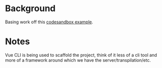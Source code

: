 # Background

Basing work off this [codesandbox example](https://codesandbox.io/s/tiptap-test-zdxmm).

# Notes
Vue CLI is being used to scaffold the project, think of it less of a cli tool and more of a framework around which we have the server/transpilation/etc.
